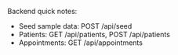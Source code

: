 Backend quick notes:
- Seed sample data: POST /api/seed
- Patients: GET /api/patients, POST /api/patients
- Appointments: GET /api/appointments
